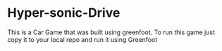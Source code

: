 # Hyper-sonic-Drive
This is a Car Game that was built using greenfoot. 
To run this game just copy it to your local repo and run it using Greenfoot
